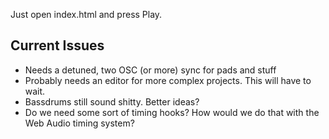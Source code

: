 Just open index.html and press Play.

## Current Issues

* Needs a detuned, two OSC (or more) sync for pads and stuff
* Probably needs an editor for more complex projects. This will have to wait.
* Bassdrums still sound shitty. Better ideas?
* Do we need some sort of timing hooks? How would we do that with the Web Audio timing system?

